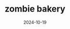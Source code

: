 ---
tags: comic
title: zombie bakery
language: English
pageCount: 72
genre:
 - action
 - comedy
date: 2024-10-19
description: Welcome to Zombie Bakery, please get yourself ready for the brain pastry!
img: img.jpg
---